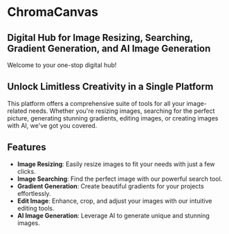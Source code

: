 # ChromaCanvas

## Digital Hub for Image Resizing, Searching, Gradient Generation, and AI Image Generation

Welcome to your one-stop digital hub!

## Unlock Limitless Creativity in a Single Platform

This platform offers a comprehensive suite of tools for all your image-related needs. Whether you're resizing images, searching for the perfect picture, generating stunning gradients, editing images, or creating images with AI, we've got you covered.

## Features

- **Image Resizing**: Easily resize images to fit your needs with just a few clicks.
- **Image Searching**: Find the perfect image with our powerful search tool.
- **Gradient Generation**: Create beautiful gradients for your projects effortlessly.
- **Edit Image**: Enhance, crop, and adjust your images with our intuitive editing tools.
- **AI Image Generation**: Leverage AI to generate unique and stunning images.
